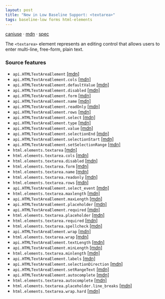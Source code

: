 ```yaml
---
layout: post
title: "New in Low Baseline Support: <textarea>"
tags: baseline-low forms html-elements
---
```


[caniuse](https://caniuse.com/?search=textarea) · [mdn](https://developer.mozilla.org/en-US/search?q=<textarea>) · [spec](https://html.spec.whatwg.org/multipage/form-elements.html#the-textarea-element)

The `<textarea>` element represents an editing control that allows users to enter multi-line, free-form, plain text.

### Source features

- ``api.HTMLTextAreaElement`` [[mdn]](https://developer.mozilla.org/en-US/search?q=api.HTMLTextAreaElement)
- ``api.HTMLTextAreaElement.cols`` [[mdn]](https://developer.mozilla.org/en-US/search?q=api.HTMLTextAreaElement.cols)
- ``api.HTMLTextAreaElement.defaultValue`` [[mdn]](https://developer.mozilla.org/en-US/search?q=api.HTMLTextAreaElement.defaultValue)
- ``api.HTMLTextAreaElement.disabled`` [[mdn]](https://developer.mozilla.org/en-US/search?q=api.HTMLTextAreaElement.disabled)
- ``api.HTMLTextAreaElement.form`` [[mdn]](https://developer.mozilla.org/en-US/search?q=api.HTMLTextAreaElement.form)
- ``api.HTMLTextAreaElement.name`` [[mdn]](https://developer.mozilla.org/en-US/search?q=api.HTMLTextAreaElement.name)
- ``api.HTMLTextAreaElement.readOnly`` [[mdn]](https://developer.mozilla.org/en-US/search?q=api.HTMLTextAreaElement.readOnly)
- ``api.HTMLTextAreaElement.rows`` [[mdn]](https://developer.mozilla.org/en-US/search?q=api.HTMLTextAreaElement.rows)
- ``api.HTMLTextAreaElement.select`` [[mdn]](https://developer.mozilla.org/en-US/search?q=api.HTMLTextAreaElement.select)
- ``api.HTMLTextAreaElement.type`` [[mdn]](https://developer.mozilla.org/en-US/search?q=api.HTMLTextAreaElement.type)
- ``api.HTMLTextAreaElement.value`` [[mdn]](https://developer.mozilla.org/en-US/search?q=api.HTMLTextAreaElement.value)
- ``api.HTMLTextAreaElement.selectionEnd`` [[mdn]](https://developer.mozilla.org/en-US/search?q=api.HTMLTextAreaElement.selectionEnd)
- ``api.HTMLTextAreaElement.selectionStart`` [[mdn]](https://developer.mozilla.org/en-US/search?q=api.HTMLTextAreaElement.selectionStart)
- ``api.HTMLTextAreaElement.setSelectionRange`` [[mdn]](https://developer.mozilla.org/en-US/search?q=api.HTMLTextAreaElement.setSelectionRange)
- ``html.elements.textarea`` [[mdn]](https://developer.mozilla.org/en-US/search?q=html.elements.textarea)
- ``html.elements.textarea.cols`` [[mdn]](https://developer.mozilla.org/en-US/search?q=html.elements.textarea.cols)
- ``html.elements.textarea.disabled`` [[mdn]](https://developer.mozilla.org/en-US/search?q=html.elements.textarea.disabled)
- ``html.elements.textarea.form`` [[mdn]](https://developer.mozilla.org/en-US/search?q=html.elements.textarea.form)
- ``html.elements.textarea.name`` [[mdn]](https://developer.mozilla.org/en-US/search?q=html.elements.textarea.name)
- ``html.elements.textarea.readonly`` [[mdn]](https://developer.mozilla.org/en-US/search?q=html.elements.textarea.readonly)
- ``html.elements.textarea.rows`` [[mdn]](https://developer.mozilla.org/en-US/search?q=html.elements.textarea.rows)
- ``api.HTMLTextAreaElement.select_event`` [[mdn]](https://developer.mozilla.org/en-US/search?q=api.HTMLTextAreaElement.select_event)
- ``html.elements.textarea.maxlength`` [[mdn]](https://developer.mozilla.org/en-US/search?q=html.elements.textarea.maxlength)
- ``api.HTMLTextAreaElement.maxLength`` [[mdn]](https://developer.mozilla.org/en-US/search?q=api.HTMLTextAreaElement.maxLength)
- ``api.HTMLTextAreaElement.placeholder`` [[mdn]](https://developer.mozilla.org/en-US/search?q=api.HTMLTextAreaElement.placeholder)
- ``api.HTMLTextAreaElement.required`` [[mdn]](https://developer.mozilla.org/en-US/search?q=api.HTMLTextAreaElement.required)
- ``html.elements.textarea.placeholder`` [[mdn]](https://developer.mozilla.org/en-US/search?q=html.elements.textarea.placeholder)
- ``html.elements.textarea.required`` [[mdn]](https://developer.mozilla.org/en-US/search?q=html.elements.textarea.required)
- ``html.elements.textarea.spellcheck`` [[mdn]](https://developer.mozilla.org/en-US/search?q=html.elements.textarea.spellcheck)
- ``api.HTMLTextAreaElement.wrap`` [[mdn]](https://developer.mozilla.org/en-US/search?q=api.HTMLTextAreaElement.wrap)
- ``html.elements.textarea.wrap`` [[mdn]](https://developer.mozilla.org/en-US/search?q=html.elements.textarea.wrap)
- ``api.HTMLTextAreaElement.textLength`` [[mdn]](https://developer.mozilla.org/en-US/search?q=api.HTMLTextAreaElement.textLength)
- ``api.HTMLTextAreaElement.minLength`` [[mdn]](https://developer.mozilla.org/en-US/search?q=api.HTMLTextAreaElement.minLength)
- ``html.elements.textarea.minlength`` [[mdn]](https://developer.mozilla.org/en-US/search?q=html.elements.textarea.minlength)
- ``api.HTMLTextAreaElement.labels`` [[mdn]](https://developer.mozilla.org/en-US/search?q=api.HTMLTextAreaElement.labels)
- ``api.HTMLTextAreaElement.selectionDirection`` [[mdn]](https://developer.mozilla.org/en-US/search?q=api.HTMLTextAreaElement.selectionDirection)
- ``api.HTMLTextAreaElement.setRangeText`` [[mdn]](https://developer.mozilla.org/en-US/search?q=api.HTMLTextAreaElement.setRangeText)
- ``api.HTMLTextAreaElement.autocomplete`` [[mdn]](https://developer.mozilla.org/en-US/search?q=api.HTMLTextAreaElement.autocomplete)
- ``html.elements.textarea.autocomplete`` [[mdn]](https://developer.mozilla.org/en-US/search?q=html.elements.textarea.autocomplete)
- ``html.elements.textarea.placeholder.line_breaks`` [[mdn]](https://developer.mozilla.org/en-US/search?q=html.elements.textarea.placeholder.line_breaks)
- ``html.elements.textarea.wrap.hard`` [[mdn]](https://developer.mozilla.org/en-US/search?q=html.elements.textarea.wrap.hard)
